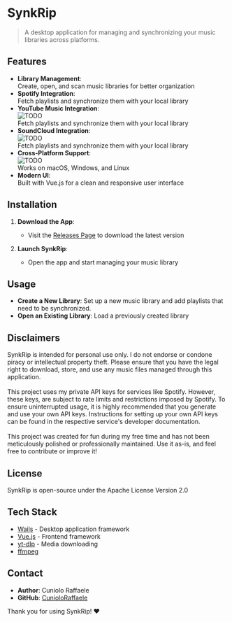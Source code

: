 # SynkRip

> A desktop application for managing and synchronizing your music libraries across platforms.

## Features

- **Library Management**:<br>Create, open, and scan music libraries for better organization
- **Spotify Integration**:<br>Fetch playlists and synchronize them with your local library
- **YouTube Music Integration**:<br>![TODO](https://img.shields.io/badge/status-TODO-red)<br>Fetch playlists and synchronize them with your local library 
- **SoundCloud Integration**:<br>![TODO](https://img.shields.io/badge/status-TODO-red)<br>Fetch playlists and synchronize them with your local library
- **Cross-Platform Support**:<br>![TODO](https://img.shields.io/badge/status-TODO-red)<br>Works on macOS, Windows, and Linux
- **Modern UI**:<br>Built with Vue.js for a clean and responsive user interface

## Installation

1. **Download the App**:
    - Visit the [Releases Page](https://github.com/CunioloRaffaele/synkrip/releases) to download the latest version

2. **Launch SynkRip**:
    - Open the app and start managing your music library

## Usage

- **Create a New Library**: Set up a new music library and add playlists that need to be synchronized.
- **Open an Existing Library**: Load a previously created library

## Disclaimers

SynkRip is intended for personal use only. I do not endorse or condone piracy or intellectual property theft. Please ensure that you have the legal right to download, store, and use any music files managed through this application.
<br><br>
This project uses my private API keys for services like Spotify. However, these keys, are subject to rate limits and restrictions imposed by Spotify. To ensure uninterrupted usage, it is highly recommended that you generate and use your own API keys. Instructions for setting up your own API keys can be found in the respective service's developer documentation.
<br><br>
This project was created for fun during my free time and has not been meticulously polished or professionally maintained. Use it as-is, and feel free to contribute or improve it!

## License

SynkRip is open-source under the Apache License Version 2.0

## Tech Stack

- [Wails](https://wails.io/) - Desktop application framework
- [Vue.js](https://vuejs.org/) - Frontend framework
- [yt-dlp](https://github.com/yt-dlp/yt-dlp) - Media downloading
- [ffmpeg](https://github.com/FFmpeg/FFmpeg)


## Contact

- **Author**: Cuniolo Raffaele
- **GitHub**: [CunioloRaffaele](https://github.com/CunioloRaffaele)

Thank you for using SynkRip! ❤️